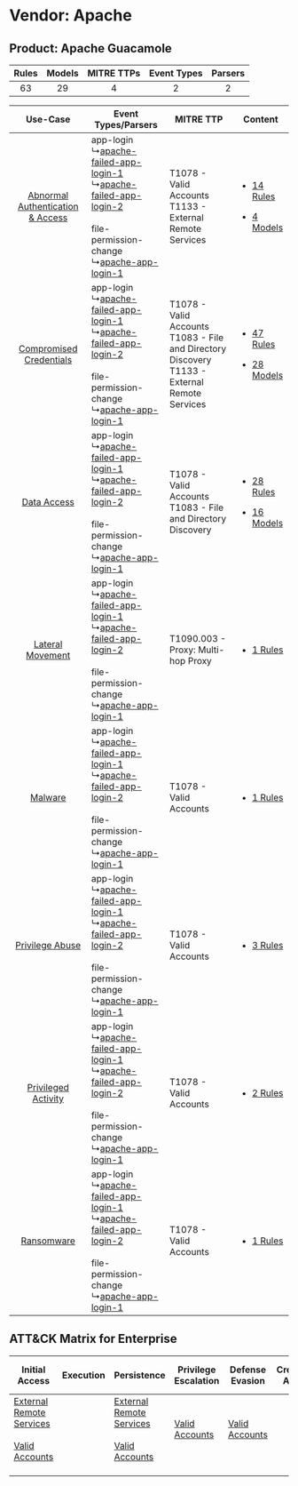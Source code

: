 Vendor: Apache
==============
Product: Apache Guacamole
-------------------------
| Rules | Models | MITRE TTPs | Event Types | Parsers |
|:-----:|:------:|:----------:|:-----------:|:-------:|
|  63   |   29   |     4      |      2      |    2    |

|    Use-Case    | Event Types/Parsers    | MITRE TTP    | Content    |
|:----:| ---- | ---- | ---- |
| [Abnormal Authentication & Access](../../../UseCases/uc_abnormal_authentication_&_access.md) |  app-login<br> ↳[apache-failed-app-login-1](Ps/pC_apachefailedapplogin1.md)<br> ↳[apache-failed-app-login-2](Ps/pC_apachefailedapplogin2.md)<br><br> file-permission-change<br> ↳[apache-app-login-1](Ps/pC_apacheapplogin1.md)<br> | T1078 - Valid Accounts<br>T1133 - External Remote Services<br>    | [<ul><li>14 Rules</li></ul><ul><li>4 Models</li></ul>](RM/r_m_apache_apache_guacamole_Abnormal_Authentication_&_Access.md) |
|          [Compromised Credentials](../../../UseCases/uc_compromised_credentials.md)          |  app-login<br> ↳[apache-failed-app-login-1](Ps/pC_apachefailedapplogin1.md)<br> ↳[apache-failed-app-login-2](Ps/pC_apachefailedapplogin2.md)<br><br> file-permission-change<br> ↳[apache-app-login-1](Ps/pC_apacheapplogin1.md)<br> | T1078 - Valid Accounts<br>T1083 - File and Directory Discovery<br>T1133 - External Remote Services<br> | [<ul><li>47 Rules</li></ul><ul><li>28 Models</li></ul>](RM/r_m_apache_apache_guacamole_Compromised_Credentials.md)         |
|    [Data Access](../../../UseCases/uc_data_access.md)    |  app-login<br> ↳[apache-failed-app-login-1](Ps/pC_apachefailedapplogin1.md)<br> ↳[apache-failed-app-login-2](Ps/pC_apachefailedapplogin2.md)<br><br> file-permission-change<br> ↳[apache-app-login-1](Ps/pC_apacheapplogin1.md)<br> | T1078 - Valid Accounts<br>T1083 - File and Directory Discovery<br>    | [<ul><li>28 Rules</li></ul><ul><li>16 Models</li></ul>](RM/r_m_apache_apache_guacamole_Data_Access.md)    |
|    [Lateral Movement](../../../UseCases/uc_lateral_movement.md)    |  app-login<br> ↳[apache-failed-app-login-1](Ps/pC_apachefailedapplogin1.md)<br> ↳[apache-failed-app-login-2](Ps/pC_apachefailedapplogin2.md)<br><br> file-permission-change<br> ↳[apache-app-login-1](Ps/pC_apacheapplogin1.md)<br> | T1090.003 - Proxy: Multi-hop Proxy<br>    | [<ul><li>1 Rules</li></ul>](RM/r_m_apache_apache_guacamole_Lateral_Movement.md)    |
|    [Malware](../../../UseCases/uc_malware.md)    |  app-login<br> ↳[apache-failed-app-login-1](Ps/pC_apachefailedapplogin1.md)<br> ↳[apache-failed-app-login-2](Ps/pC_apachefailedapplogin2.md)<br><br> file-permission-change<br> ↳[apache-app-login-1](Ps/pC_apacheapplogin1.md)<br> | T1078 - Valid Accounts<br>    | [<ul><li>1 Rules</li></ul>](RM/r_m_apache_apache_guacamole_Malware.md)    |
|    [Privilege Abuse](../../../UseCases/uc_privilege_abuse.md)    |  app-login<br> ↳[apache-failed-app-login-1](Ps/pC_apachefailedapplogin1.md)<br> ↳[apache-failed-app-login-2](Ps/pC_apachefailedapplogin2.md)<br><br> file-permission-change<br> ↳[apache-app-login-1](Ps/pC_apacheapplogin1.md)<br> | T1078 - Valid Accounts<br>    | [<ul><li>3 Rules</li></ul>](RM/r_m_apache_apache_guacamole_Privilege_Abuse.md)    |
|    [Privileged Activity](../../../UseCases/uc_privileged_activity.md)    |  app-login<br> ↳[apache-failed-app-login-1](Ps/pC_apachefailedapplogin1.md)<br> ↳[apache-failed-app-login-2](Ps/pC_apachefailedapplogin2.md)<br><br> file-permission-change<br> ↳[apache-app-login-1](Ps/pC_apacheapplogin1.md)<br> | T1078 - Valid Accounts<br>    | [<ul><li>2 Rules</li></ul>](RM/r_m_apache_apache_guacamole_Privileged_Activity.md)    |
|    [Ransomware](../../../UseCases/uc_ransomware.md)    |  app-login<br> ↳[apache-failed-app-login-1](Ps/pC_apachefailedapplogin1.md)<br> ↳[apache-failed-app-login-2](Ps/pC_apachefailedapplogin2.md)<br><br> file-permission-change<br> ↳[apache-app-login-1](Ps/pC_apacheapplogin1.md)<br> | T1078 - Valid Accounts<br>    | [<ul><li>1 Rules</li></ul>](RM/r_m_apache_apache_guacamole_Ransomware.md)    |

ATT&CK Matrix for Enterprise
----------------------------
| Initial Access                                                                                                                                   | Execution | Persistence                                                                                                                                      | Privilege Escalation                                                | Defense Evasion                                                     | Credential Access | Discovery                                                                         | Lateral Movement | Collection | Command and Control                                                                                                                       | Exfiltration | Impact |
| ------------------------------------------------------------------------------------------------------------------------------------------------ | --------- | ------------------------------------------------------------------------------------------------------------------------------------------------ | ------------------------------------------------------------------- | ------------------------------------------------------------------- | ----------------- | --------------------------------------------------------------------------------- | ---------------- | ---------- | ----------------------------------------------------------------------------------------------------------------------------------------- | ------------ | ------ |
| [External Remote Services](https://attack.mitre.org/techniques/T1133)<br><br>[Valid Accounts](https://attack.mitre.org/techniques/T1078)<br><br> |           | [External Remote Services](https://attack.mitre.org/techniques/T1133)<br><br>[Valid Accounts](https://attack.mitre.org/techniques/T1078)<br><br> | [Valid Accounts](https://attack.mitre.org/techniques/T1078)<br><br> | [Valid Accounts](https://attack.mitre.org/techniques/T1078)<br><br> |                   | [File and Directory Discovery](https://attack.mitre.org/techniques/T1083)<br><br> |                  |            | [Proxy: Multi-hop Proxy](https://attack.mitre.org/techniques/T1090/003)<br><br>[Proxy](https://attack.mitre.org/techniques/T1090)<br><br> |              |        |